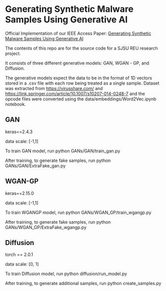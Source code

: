 # Generating Synthetic Malware Samples Using Generative AI

Official Implementation of our IEEE Access Paper: [Generating Synthetic Malware Samples Using Generative AI](https://ieeexplore.ieee.org/abstract/document/10947040)

The contents of this repo are for the source code for a SJSU REU research project. 

It consists of three different generative models: GAN, WGAN - GP, and Diffusion.

The generative models expect the data to be in the format of 1D vectors stored in a .csv file with each row being treated as a single sample. 
Dataset was extracted from https://virusshare.com/ and https://link.springer.com/article/10.1007/s10207-014-0248-7 and the opcode files were converted using the data/embeddings/Word2Vec.ipynb notebook.

## GAN
keras==2.4.3

data scale: [-1,1]

To train GAN model, run python GANs/GAN/train_gan.py

After training, to generate fake samples, run python GANs/GAN/ExtraFake_gan.py

## WGAN-GP
keras==2.15.0

data scale: [-1,1]

To train WGANGP model, run python GANs/WGAN_GP/train_wgangp.py

After training, to generate fake samples, run python GANs/WGAN_GP/ExtraFake_wgangp.py


## Diffusion
torch == 2.0.1

data scale: [0, 1]

To train Diffusion model, run python diffusion/run_model.py

After training, to generate additional samples, run python create_samples.py
